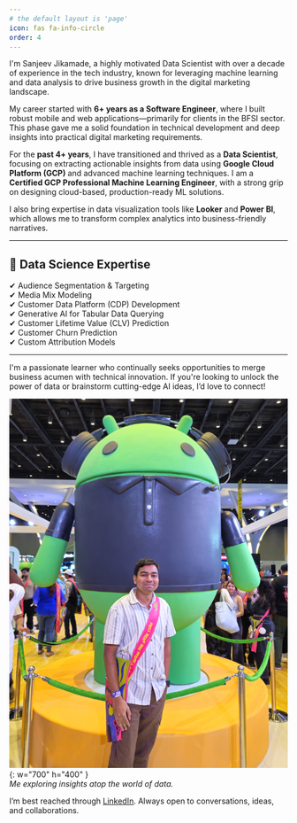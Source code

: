 ```yaml
---
# the default layout is 'page'
icon: fas fa-info-circle
order: 4
---
```


I'm Sanjeev Jikamade, a highly motivated Data Scientist with over a decade of experience in the tech industry, known for leveraging machine learning and data analysis to drive business growth in the digital marketing landscape.

My career started with **6+ years as a Software Engineer**, where I built robust mobile and web applications—primarily for clients in the BFSI sector. This phase gave me a solid foundation in technical development and deep insights into practical digital marketing requirements.

For the **past 4+ years**, I have transitioned and thrived as a **Data Scientist**, focusing on extracting actionable insights from data using **Google Cloud Platform (GCP)** and advanced machine learning techniques. I am a **Certified GCP Professional Machine Learning Engineer**, with a strong grip on designing cloud-based, production-ready ML solutions.

I also bring expertise in data visualization tools like **Looker** and **Power BI**, which allows me to transform complex analytics into business-friendly narratives.

---

## 🧠 Data Science Expertise

✔ Audience Segmentation & Targeting  
✔ Media Mix Modeling  
✔ Customer Data Platform (CDP) Development  
✔ Generative AI for Tabular Data Querying  
✔ Customer Lifetime Value (CLV) Prediction  
✔ Customer Churn Prediction  
✔ Custom Attribution Models  

---

I'm a passionate learner who continually seeks opportunities to merge business acumen with technical innovation. If you're looking to unlock the power of data or brainstorm cutting-edge AI ideas, I’d love to connect!

![sanjeev-data](/assets/img/personal/sanjeev.jpg){: w="700" h="400" }  
_Me exploring insights atop the world of data._

I’m best reached through [LinkedIn](https://www.linkedin.com/in/sanjeev-jikamade). Always open to conversations, ideas, and collaborations.
